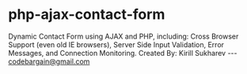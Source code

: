 # php-ajax-contact-form
Dynamic Contact Form using AJAX and PHP, including: Cross Browser Support (even old IE browsers), Server Side Input Validation, Error Messages, and Connection Monitoring.
Created By: Kirill Sukharev --- codebargain@gmail.com
